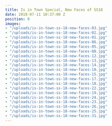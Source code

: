 ```yaml
---
title: Is in Town Special, New Faces of SS18
date: 2018-07-11 10:37:00 Z
position: 0
images:
- "/uploads/is-in-town-ss-18-new-faces-03.jpg"
- "/uploads/is-in-town-ss-18-new-faces-02.jpg"
- "/uploads/is-in-town-ss-18-new-faces-01.jpg"
- "/uploads/is-in-town-ss-18-new-faces-06.jpg"
- "/uploads/is-in-town-ss-18-new-faces-05.jpg"
- "/uploads/is-in-town-ss-18-new-faces-08.jpg"
- "/uploads/is-in-town-ss-18-new-faces-12.jpg"
- "/uploads/is-in-town-ss-18-new-faces-13.jpg"
- "/uploads/is-in-town-ss-18-new-faces-14.jpg"
- "/uploads/is-in-town-ss-18-new-faces-10.jpg"
- "/uploads/is-in-town-ss-18-new-faces-15.jpg"
- "/uploads/is-in-town-ss-18-new-faces-17.jpg"
- "/uploads/is-in-town-ss-18-new-faces-18.jpg"
- "/uploads/is-in-town-ss-18-new-faces-22.jpg"
- "/uploads/is-in-town-ss-18-new-faces-19.jpg"
- "/uploads/is-in-town-ss-18-new-faces-24.jpg"
- "/uploads/is-in-town-ss-18-new-faces-23.jpg"
- "/uploads/is-in-town-ss-18-new-faces-26.jpg"
- "/uploads/is-in-town-ss-18-new-faces-25.jpg"
- "/uploads/is-in-town-ss-18-new-faces-31.jpg"
---
```


